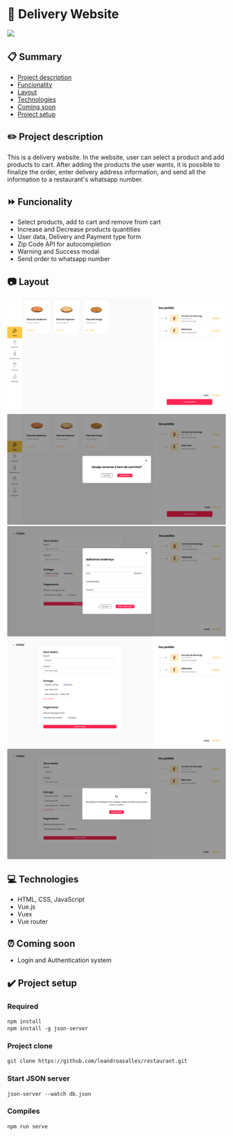 # 🍔 Delivery Website 
<img src='https://img.shields.io/badge/Status-In%20improvement-green'>

## 📋 Summary

- <a href="#project-description">Project description</a>
- <a href="#funcionality">Funcionality</a>
- <a href="#Layout">Layout</a>
- <a href="#Technologies">Technologies</a>
- <a href="#Coming-soon">Coming soon</a>
- <a href="#Project-setup">Project setup</a>


<h2 id='project-description'>✏️ Project description</h2>

This is a delivery website. 
In the website, user can select a product and add products to cart.
After adding the products the user wants, it is possible to finalize the order, enter delivery address information, and send all the information to a restaurant's whatsapp number.


<h2 id='Funcionality'>⏩ Funcionality</h2>

- Select products, add to cart and remove from cart
- Increase and Decrease products quantities
- User data, Delivery and Payment type form
- Zip Code API for autocompletion
- Warning and Success modal
- Send order to whatsapp number

<h2 id='Layout'>📷 Layout</h2>

![Items-List](./src/assets/images/layout/Items-List.png)
![Remove-modal](./src/assets/images/layout/Remove-modal.png)
![Address-modal](./src/assets/images/layout/Address-modal.png)
![User-data](./src/assets/images/layout/User-data.png)
![Success-modal](./src/assets/images/layout/Success-modal.png)


<h2 id='Technologies'>💻 Technologies</h2>

- HTML, CSS, JavaScript
- Vue.js
- Vuex
- Vue router

<h2 id='Coming-soon'>⏰ Coming soon</h2>

- Login and Authentication system

<h2 id='Project-setup'>✔️ Project setup</h2>

### Required
```
npm install
npm install -g json-server
```

### Project clone
```
git clone https://github.com/leandroasalles/restaurant.git
```
### Start JSON server
```
json-server --watch db.json
```
### Compiles
```
npm run serve
```

